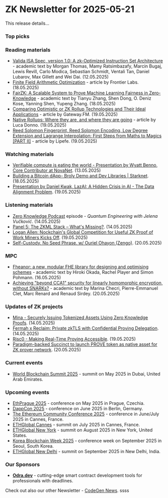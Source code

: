 # ZK Newsletter for 2025-05-21
This release details...

### Top picks

### Reading materials 
* [Valida ISA Spec, version 1.0: A zk-Optimized Instruction Set Architecture](https://arxiv.org/pdf/2505.08114) - academic text by Morgan Thomas, Mamy Ratsimbazafy, Marcin Bugaj, Lewis Revill, Carlo Modica, Sebastian Schmidt, Ventali Tan, Daniel Lubarov, Max Gillett and Wei Dai. (12.05.2025)
* [Finite Field Arithmetic Optimization](https://medium.com/@CFrontier_Labs/finite-field-arithmetic-optimization-ab449202c776) - article by Frontier Labs. (18.05.2025)
* [FairZK: A Scalable System to Prove Machine Learning Fairness in Zero-Knowledge](https://arxiv.org/pdf/2505.07997) - academic text by Tianyu Zhang, Shen Dong, O. Deniz Kose, Yanning Shen, Yupeng Zhang. (18.05.2025)
* [Comparing Optimistic or ZK Rollup Technologies and Their Ideal Applications](https://medium.com/@Gateway.FM/comparing-optimistic-or-zk-rollup-technologies-and-their-ideal-applications-2c683a6f1288) - article by Gateway.FM. (19.05.2025)
* [Native Rollups: Where they are, and where they are going](https://medium.com/l2beat/native-rollups-where-they-are-and-where-they-are-going-cb21eb103d46) - article by Luca Donno. (19.05.2025)
* [Reed Solomon Fingerprint, Reed Solomon Encoding, Low Degree Extension and Lagrange Interpolation: First Steps from Maths to Magics [PART II]](https://medium.com/@0xlipefe/reed-solomon-fingerprint-reed-solomon-encoding-low-degree-extension-and-lagrange-interpolation-0f2a7d471da7) - article by Lipefe. (19.05.2025)

### Watching materials
* [Verifiable compute is eating the world - Presentation by Wyatt Benno, Core Contributor at NovaNet](https://www.youtube.com/watch?v=h7Bzeu__pos). (13.05.2025)
* [Building a Bitcoin dApp- Broly Demo and Dev Libraries | Starknet](https://www.youtube.com/watch?v=xsh3q8d0LZw). (18.05.2025)
* [Presentation by Daniel Kwak, LazAI: A Hidden Crisis in AI - The Data Alignment Problem](https://www.youtube.com/watch?v=prPEqRSbiBU). (19.05.2025)
 
### Listening materials
* [Zero Knowledge Podcast](https://zeroknowledge.fm/podcast/361/) episode - *Quantum Engineering with Jelena Vučković*. (14.05.2025)
* [Panel 5: The ZKML Stack – What's Missing?](https://www.youtube.com/watch?v=2-wE_4-CBDE). (14.05.2025)
* [Logan Allen: Nockchain's Global Competition for Useful ZK Proof of Work Miners Kicks Off](https://www.youtube.com/watch?v=G5tE0LFFiTY). (19.05.2025)
* [Self-Custody. No Seed Phrase. w/ Ouriel Ohayon (Zengo)](https://solana.com/validated/episodes/self-custody-no-seed-phrase-w-ouriel-ohayon-zengo). (20.05.2025)

### MPC
* [Fheanor: a new, modular FHE library for designing and optimising schemes](https://eprint.iacr.org/2025/864.pdf) - academic text by Hiroki Okada, Rachel Player and Simon Pohmann. (16.05.2025)
* [Achieving "beyond CCA1" security for linearly homomorphic encryption, without SNARKs?](https://eprint.iacr.org/2025/894.pdf) - academic text by Marina Checri, Pierre-Emmanuel Clet, Marc Renard and Renaud Sirdey. (20.05.2025)
 
### Updates of ZK projects
* [Mina - Securely Issuing Tokenized Assets Using Zero Knowledge Proofs](https://minaprotocol.com/blog/securely-issuing-tokenized-assets-using-zero-knowledge-proofs). (14.05.2025)
* [Fermah x Reclaim: Private zkTLS with Confidential Proving Delegation](https://www.fermah.xyz/blog-posts/fermah-x-reclaim). (14.05.2025)
* [Risc0 - Making Real-Time Proving Accessible](https://risczero.com/blog/making-real-time-proving-accessible). (19.05.2025)
* [Paradigm-backed Succinct to launch PROVE token as native asset for ZK prover network](https://www.theblock.co/post/354970/paradigm-backed-succinct-prove-token). (20.05.2025)
 
### Current events
* [World Blockchain Summit 2025](https://hodlsummit.com/dubai2025/) - summit on May 2025 in Dubai, United Arab Emirates.

### Upcoming events
* [EthPrague 2025](https://ethprague.com/) - conference on May 2025 in Prague, Czechia.
* [DappCon 2025](https://dappcon.io/#about) - conference on June 2025 in Berlin, Germany.
* [The Ethereum Community Conference 2025](https://ethcc.io/) - conference in June/July 2025 in Cannes, France.
* [ETHGlobal Cannes](https://ethglobal.com/events/cannes) - summit on July 2025 in Cannes, France.
* [ETHGlobal New York](https://ethglobal.com/events/newyork2025) - summit on August 2025 in New York, United States.
* [Korea Blockchain Week 2025](https://koreablockchainweek.com/) - conference week on September 2025 in Seoul, South Korea.
* [ETHGlobal New Delhi](https://ethglobal.com/events/newdelhi) - summit on September 2025 in New Delhi, India.

### Our Sponsors
* **[Odra.dev](https://odra.dev)** - cutting-edge smart contract development tools for professionals with deadlines.

Check out also our other Newsletter - [CodeGen News](https://codegen.substack.com/p/codegen-news-for-2025-04-01). 
ssss
